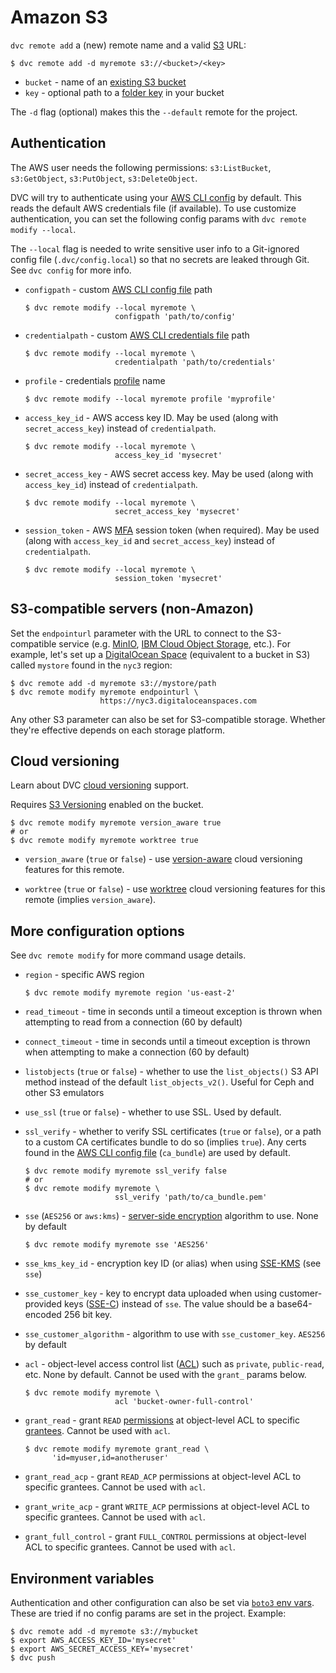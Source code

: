 # Amazon S3

`dvc remote add` a (new) remote name and a valid [S3] URL:

```cli
$ dvc remote add -d myremote s3://<bucket>/<key>
```

- `bucket` - name of an [existing S3 bucket]
- `key` - optional path to a [folder key] in your bucket

<admon type="tip">

The `-d` flag (optional) makes this the `--default` remote for the
<abbr>project</abbr>.

</admon>

[s3]: https://aws.amazon.com/s3/
[existing s3 bucket]:
  https://docs.aws.amazon.com/AmazonS3/latest/gsg/CreatingABucket.html
[folder key]:
  https://docs.aws.amazon.com/AmazonS3/latest/userguide/using-folders.html

## Authentication

<admon type="info">

The AWS user needs the following permissions: `s3:ListBucket`, `s3:GetObject`,
`s3:PutObject`, `s3:DeleteObject`.

</admon>

DVC will try to authenticate using your [AWS CLI config] by default. This reads
the default AWS credentials file (if available). To use customize
authentication, you can set the following config params with
`dvc remote modify --local`.

[aws cli config]:
  https://docs.aws.amazon.com/cli/latest/userguide/cli-configure-quickstart.html

<admon type="warn">

The `--local` flag is needed to write sensitive user info to a Git-ignored
config file (`.dvc/config.local`) so that no secrets are leaked through Git. See
`dvc config` for more info.

</admon>

- `configpath` - custom [AWS CLI config file][aws-cli-config] path

  ```cli
  $ dvc remote modify --local myremote \
                      configpath 'path/to/config'
  ```

- `credentialpath` - custom [AWS CLI credentials file][aws-cli-config] path

  ```cli
  $ dvc remote modify --local myremote \
                      credentialpath 'path/to/credentials'
  ```

- `profile` - credentials [profile] name

  ```cli
  $ dvc remote modify --local myremote profile 'myprofile'
  ```

- `access_key_id` - AWS access key ID. May be used (along with
  `secret_access_key`) instead of `credentialpath`.

  ```cli
  $ dvc remote modify --local myremote \
                      access_key_id 'mysecret'
  ```

- `secret_access_key` - AWS secret access key. May be used (along with
  `access_key_id`) instead of `credentialpath`.

  ```cli
  $ dvc remote modify --local myremote \
                      secret_access_key 'mysecret'
  ```

- `session_token` - AWS [MFA] session token (when required). May be used (along
  with `access_key_id` and `secret_access_key`) instead of `credentialpath`.

  ```cli
  $ dvc remote modify --local myremote \
                      session_token 'mysecret'
  ```

[aws-cli-config]:
  https://docs.aws.amazon.com/cli/latest/userguide/cli-configure-files.html
[profile]:
  https://docs.aws.amazon.com/cli/latest/userguide/cli-configure-profiles.html
[mfa]: https://docs.aws.amazon.com/IAM/latest/UserGuide/id_credentials_mfa.html

## S3-compatible servers (non-Amazon)

Set the `endpointurl` parameter with the URL to connect to the S3-compatible
service (e.g. [MinIO], [IBM Cloud Object Storage], etc.). For example, let's set
up a [DigitalOcean Space] (equivalent to a bucket in S3) called `mystore` found
in the `nyc3` region:

```cli
$ dvc remote add -d myremote s3://mystore/path
$ dvc remote modify myremote endpointurl \
                    https://nyc3.digitaloceanspaces.com
```

<admon type="info">

Any other S3 parameter can also be set for S3-compatible storage. Whether
they're effective depends on each storage platform.

</admon>

[minio]: https://min.io/
[digitalocean space]: https://www.digitalocean.com/products/spaces
[ibm cloud object storage]: https://www.ibm.com/cloud/object-storage

## Cloud versioning

Learn about DVC [cloud versioning] support.

<admon type="info">

Requires [S3 Versioning] enabled on the bucket.

</admon>

[cloud versioning]: /docs/user-guide/data-management/cloud-versioning
[s3 versioning]:
  https://docs.aws.amazon.com/AmazonS3/latest/userguide/Versioning.html

```cli
$ dvc remote modify myremote version_aware true
# or
$ dvc remote modify myremote worktree true
```

- `version_aware` (`true` or `false`) - use [version-aware] cloud versioning
  features for this remote.

- `worktree` (`true` or `false`) - use [worktree] cloud versioning features for
  this remote (implies `version_aware`).

[version-aware]:
  /docs/user-guide/data-management/cloud-versioning#version-aware-remotes
[worktree]: /docs/user-guide/data-management/cloud-versioning#worktree-remotes

## More configuration options

<admon type="info">

See `dvc remote modify` for more command usage details.

</admon>

- `region` - specific AWS region

  ```cli
  $ dvc remote modify myremote region 'us-east-2'
  ```

- `read_timeout` - time in seconds until a timeout exception is thrown when
  attempting to read from a connection (60 by default)

- `connect_timeout` - time in seconds until a timeout exception is thrown when
  attempting to make a connection (60 by default)

- `listobjects` (`true` or `false`) - whether to use the `list_objects()` S3 API
  method instead of the default `list_objects_v2()`. Useful for Ceph and other
  S3 emulators

- `use_ssl` (`true` or `false`) - whether to use SSL. Used by default.

- `ssl_verify` - whether to verify SSL certificates (`true` or `false`), or a
  path to a custom CA certificates bundle to do so (implies `true`). Any certs
  found in the [AWS CLI config file][aws-cli-config] (`ca_bundle`) are used by
  default.

  ```cli
  $ dvc remote modify myremote ssl_verify false
  # or
  $ dvc remote modify myremote \
                      ssl_verify 'path/to/ca_bundle.pem'
  ```

- `sse` (`AES256` or `aws:kms`) - [server-side encryption] algorithm to use.
  None by default

  ```cli
  $ dvc remote modify myremote sse 'AES256'
  ```

- `sse_kms_key_id` - encryption key ID (or alias) when using [SSE-KMS] (see
  `sse`)

- `sse_customer_key` - key to encrypt data uploaded when using customer-provided
  keys ([SSE-C]) instead of `sse`. The value should be a base64-encoded 256 bit
  key.

- `sse_customer_algorithm` - algorithm to use with `sse_customer_key`. `AES256`
  by default

- `acl` - object-level access control list ([ACL]) such as `private`,
  `public-read`, etc. None by default. Cannot be used with the `grant_` params
  below.

  ```cli
  $ dvc remote modify myremote \
                      acl 'bucket-owner-full-control'
  ```

- `grant_read` - grant `READ` [permissions] at object-level ACL to specific
  [grantees]. Cannot be used with `acl`.

  ```cli
  $ dvc remote modify myremote grant_read \
        'id=myuser,id=anotheruser'
  ```

- `grant_read_acp` - grant `READ_ACP` permissions at object-level ACL to
  specific grantees. Cannot be used with `acl`.

- `grant_write_acp` - grant `WRITE_ACP` permissions at object-level ACL to
  specific grantees. Cannot be used with `acl`.

- `grant_full_control` - grant `FULL_CONTROL` permissions at object-level ACL to
  specific grantees. Cannot be used with `acl`.

[server-side encryption]:
  https://docs.aws.amazon.com/AmazonS3/latest/userguide/serv-side-encryption.html
[sse-kms]:
  https://docs.aws.amazon.com/AmazonS3/latest/userguide/UsingKMSEncryption.html
[sse-c]:
  https://docs.aws.amazon.com/AmazonS3/latest/userguide/ServerSideEncryptionCustomerKeys.html
[acl]: https://docs.aws.amazon.com/AmazonS3/latest/dev/acl-overview.html
[grantees]:
  https://docs.aws.amazon.com/AmazonS3/latest/userguide/acl-overview.html#specifying-grantee
[permissions]:
  https://docs.aws.amazon.com/AmazonS3/latest/userguide/acl-overview.html#permissions

## Environment variables

Authentication and other configuration can also be set via [`boto3` env vars].
These are tried if no config params are set in the <abbr>project</abbr>.
Example:

```cli
$ dvc remote add -d myremote s3://mybucket
$ export AWS_ACCESS_KEY_ID='mysecret'
$ export AWS_SECRET_ACCESS_KEY='mysecret'
$ dvc push
```

[`boto3` env vars]:
  https://boto3.amazonaws.com/v1/documentation/api/latest/guide/configuration.html#using-environment-variables

